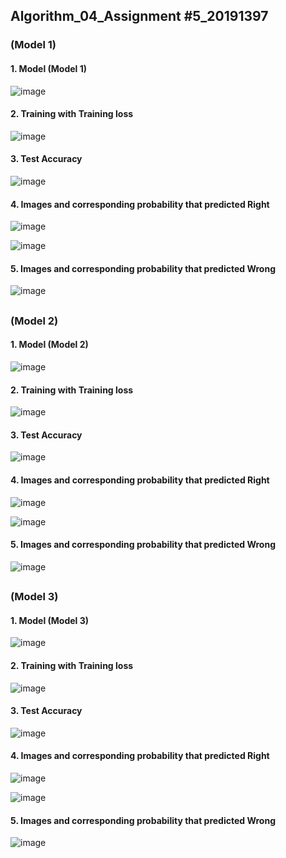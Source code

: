 ## Algorithm_04_Assignment #5_20191397

### (Model 1)
#### 1. Model (Model 1)
![image](https://user-images.githubusercontent.com/89965455/173258803-ece8d457-cd7b-4979-8d0b-8562bb4e8694.png)

#### 2. Training with Training loss
![image](https://user-images.githubusercontent.com/89965455/173259766-d6ddcdeb-b7ec-4739-b72a-039094d4a49b.png)

#### 3. Test Accuracy
![image](https://user-images.githubusercontent.com/89965455/173259784-b9e9472b-01bb-4b0a-b886-e34097cea293.png)

#### 4. Images and corresponding probability that predicted Right
![image](https://user-images.githubusercontent.com/89965455/173259819-32623367-42f9-4a68-94ad-90c1927ce1e8.png)

![image](https://user-images.githubusercontent.com/89965455/173259860-7a4cf48f-bdfc-4a03-a18b-6e74edabda36.png)

#### 5. Images and corresponding probability that predicted Wrong
![image](https://user-images.githubusercontent.com/89965455/173259889-9b83109b-ec6c-4408-8c6b-dba715ecff7d.png)

##
### (Model 2)
#### 1. Model (Model 2)
![image](https://user-images.githubusercontent.com/89965455/173261299-c001403b-334c-44d5-8f5b-ed44865eb173.png)

#### 2. Training with Training loss
![image](https://user-images.githubusercontent.com/89965455/173261327-e8d47037-aa77-440e-88bd-aef2c7e70cb5.png)

#### 3. Test Accuracy
![image](https://user-images.githubusercontent.com/89965455/173261355-759c3fe9-edd1-48ff-86f6-a1c5e8d53c2a.png)

#### 4. Images and corresponding probability that predicted Right
![image](https://user-images.githubusercontent.com/89965455/173261377-92da1396-a318-4b7a-b9cc-a59f22b52460.png)

![image](https://user-images.githubusercontent.com/89965455/173261421-dba08037-9fb1-424c-9e49-278073fff42c.png)

#### 5. Images and corresponding probability that predicted Wrong
![image](https://user-images.githubusercontent.com/89965455/173261461-3ba8cd65-7058-4d6c-bce3-32f259daa19b.png)

##
### (Model 3)
#### 1. Model (Model 3)
![image](https://user-images.githubusercontent.com/89965455/173260509-6c86f15e-9c2b-4cd4-87b1-ff366aa6a321.png)

#### 2. Training with Training loss
![image](https://user-images.githubusercontent.com/89965455/173260535-3b92e53a-8977-4aa3-84ee-109cdca1cc22.png)

#### 3. Test Accuracy
![image](https://user-images.githubusercontent.com/89965455/173260563-f9785598-61e0-4784-92cb-9779ba6e7bf5.png)

#### 4. Images and corresponding probability that predicted Right
![image](https://user-images.githubusercontent.com/89965455/173260618-76e2f4a7-8793-4736-8817-48e22ff7536e.png)

![image](https://user-images.githubusercontent.com/89965455/173260636-1bc8cc19-26fc-46b0-994d-99be083911f1.png)

#### 5. Images and corresponding probability that predicted Wrong
![image](https://user-images.githubusercontent.com/89965455/173260665-966d6eba-ae71-40ca-a279-b9f39ff67de3.png)
